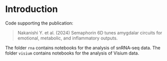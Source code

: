 # Introduction

Code supporting the publication:

> Nakanishi Y. et al. (2024) Semaphorin 6D tunes amygdalar circuits for emotional, metabolic, and inflammatory outputs.

The folder `rna` contains notebooks for the analysis of snRNA-seq data. The folder `visium` contains notebooks for the analysis of Visium data.


